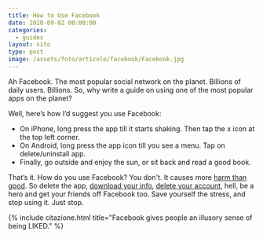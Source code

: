 ```yaml
---
title: How to Use Facebook
date: 2020-09-02 00:00:00
categories:
  - guides
layout: sito
type: post
image: /assets/foto/articolo/facebook/Facebook.jpg
---
```


Ah Facebook. The most popular social network on the planet. Billions of daily users. Billions. So, why write a guide on using one of the most popular apps on the planet?

Well, here’s how I’d suggest you use Facebook:

* On iPhone, long press the app till it starts shaking. Then tap the x icon at the top left corner.
* On Android, long press the app icon till you see a menu. Tap on delete/uninstall app.
* Finally, go outside and enjoy the sun, or sit back and read a good book.

That’s it. How do you use Facebook? You don't. It causes more [harm than good](https://www.businessinsider.com/biggest-facebook-scandals-list-mark-zuckerberg-leaked-harvard-messages-2019-7?IR=T#2016-former-news-curators-at-facebook-say-the-platform-was-purposefully-excluding-conservative-news-from-its-trending-news-list-4). So delete the app, [download your info](https://www.facebook.com/help/delete_account), [delete your account](https://www.facebook.com/help/delete_account), hell, be a hero and get your friends off Facebook too. Save yourself the stress, and stop using it. Just stop.

{% include citazione.html title="Facebook gives people an illusory sense of being LIKED." %}